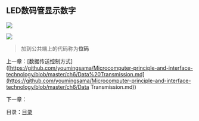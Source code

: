 ## LED数码管显示数字

![](http://m.qpic.cn/psc?/V14YMjxf2CzsRr/NrBG0KpF3EQEf3NYGEmEN4*cA.5.jp1w6vOQkASQ31yYeVCVfX50jdF6VjuuQA2vZCwVA5opr8HM2kWTRois6g!!/b&bo=YwIWAQAAAAADB1Q!&rf=viewer_4&t=5)

![](http://m.qpic.cn/psc?/V14YMjxf2CzsRr/jkqgNxaPJb7RsklupiKoXYnoZiUN*F**vAmUOUlzErpCpzk4NddSdDgiJUt9QASkIZUF4qOfq1pomU3oORliXphXD71XE*9hNhZ0zAzHbn8!/b&bo=ewJIAQAAAAADJzI!&rf=viewer_4&t=5)



> 加到公共端上的代码称为**位码**



上一章：[数据传送控制方式]([https://github.com/youmingsama/Microcomputer-principle-and-interface-technology/blob/master/ch6/Data%20Transmission.md](https://github.com/youmingsama/Microcomputer-principle-and-interface-technology/blob/master/ch6/Data Transmission.md))

下一章：[]()

目录：[目录](https://github.com/youmingsama/Microcomputer-principle-and-interface-technology/blob/master/catalog/catalog.md)

